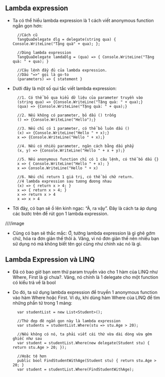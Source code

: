 ## Lambda expression
- Ta có thể hiểu lambda expression là 1 cách viết anonymous function ngắn gọn hơn:

		//Cách cũ
		TangQuaDelegate dlg = delegate(string qua) { Console.WriteLine("Tặng quà" + qua); };
		 
		//Dùng lambda expression
		TangQuaDelegate lamdaDlg = (qua) => { Console.WriteLine("Tặng quà: " + qua); }
		 
		//Câu lệnh đầy đủ của lambda expression.
		//Dấu "=>" gọi là go-to
		(parameters) => { statement }

- Dưới đây là một số qui tắc viết lambda expression:

		//1. Có thể bỏ qua kiểu dữ liệu của parameter truyền vào
		(string qua) => {Console.WriteLine("Tặng quà: " + qua);}
		(qua) => {Console.WriteLine("Tặng quà: " + qua);}
		 
		//2. Nếu không có parameter, bỏ dấu () trống
		() => {Console.WriteLine("Hello");}
		 
		//3. Nếu chỉ có 1 parameter, có thể bỏ luôn dấu ()
		(x) => {Console.WriteLine("Hello " + x);}
		x => {Console.WriteLine("Hello " + x);}
		 
		//4. Nếu có nhiều parameter, ngăn cách bằng dấu phẩy
		(x, y) => {Console.WriteLine("Hello " + x + y);}
		 
		//5. Nếu anonymous function chỉ có 1 câu lệnh, có thể bỏ dấu {}
		x => { Console.WriteLine("Hello " + x); }
		x => Console.WriteLine("Hello " + x)
		 
		//6. Nếu chỉ return 1 giá trị, có thể bỏ chữ return.
		//4 lambda expression sau tương đương nhau
		(x) => { return x > 4; }
		x => { return x > 4; }
		x => return x > 4
		x => x > 4
		
- Tới đây, có bạn sẽ ồ lên kinh ngạc: “À, ra vậy”. Đây là cách ta áp dụng các bước trên để rút gọn 1 lambda expression.

////image

- Cũng có bạn sẽ thắc mắc: Ớ, tưởng lambda expression là gì ghê gớm chứ, hóa ra đơn giản thế thôi à.
 Vâng, vì nó đơn giản thế nên nhiều bạn sử dụng nó mà không biết tên gọi cũng như chính xác nó là gì.

## Lambda Expression và LINQ

- Đã có bao giờ bạn xem thử param truyền vào cho 1 hàm của LINQ như Where, First là gì chưa?. Vâng, nó chính là 1 delegate cho một function có kiểu trả về là bool 

- Do đó, ta sử dụng lambda expression để truyền 1 anonymous function vào hàm Where hoặc First. Ví dụ, khi dùng hàm Where của LINQ để tìm những phần tử trong 1 mảng:

		var studentList = new List<Student>();
 
		//Thứ đẹp đẽ ngắn gọn này là lambda expression
		var students = studentList.Where(stu => stu.Age > 20);
		
		//Nếu không có nó, ta phải viết cái thứ vừa dài dòng vừa gớm ghiếc như sau
		var student = studentList.Where(new delegate(Student stu) { return stu.Age > 20; });
		
		//Hoặc tệ hơn
		public bool FindStudentWithAge(Student stu) { return stu.Age > 20; }
		var student = studentList.Where(FindStudentWithAge);
